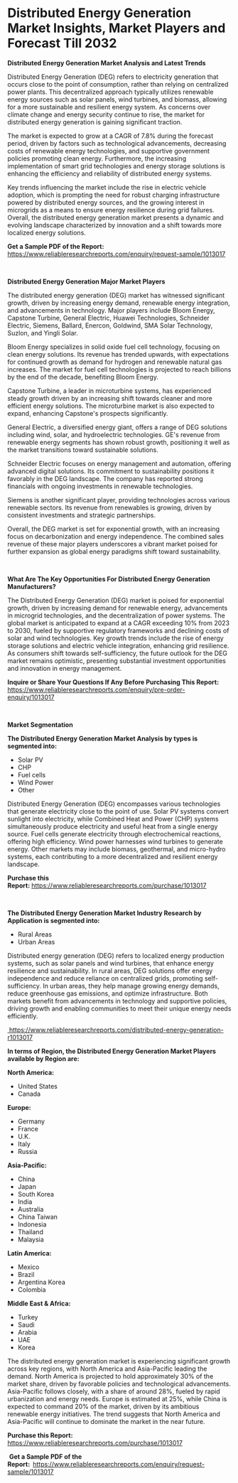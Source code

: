 <p><h1>Distributed Energy Generation Market Insights, Market Players and Forecast Till 2032</h1></p><p><strong>Distributed Energy Generation Market Analysis and Latest Trends</strong></p>
<p><p>Distributed Energy Generation (DEG) refers to electricity generation that occurs close to the point of consumption, rather than relying on centralized power plants. This decentralized approach typically utilizes renewable energy sources such as solar panels, wind turbines, and biomass, allowing for a more sustainable and resilient energy system. As concerns over climate change and energy security continue to rise, the market for distributed energy generation is gaining significant traction.</p><p>The market is expected to grow at a CAGR of 7.8% during the forecast period, driven by factors such as technological advancements, decreasing costs of renewable energy technologies, and supportive government policies promoting clean energy. Furthermore, the increasing implementation of smart grid technologies and energy storage solutions is enhancing the efficiency and reliability of distributed energy systems.</p><p>Key trends influencing the market include the rise in electric vehicle adoption, which is prompting the need for robust charging infrastructure powered by distributed energy sources, and the growing interest in microgrids as a means to ensure energy resilience during grid failures. Overall, the distributed energy generation market presents a dynamic and evolving landscape characterized by innovation and a shift towards more localized energy solutions.</p></p>
<p><strong>Get a Sample PDF of the Report:&nbsp;</strong> <a href="https://www.reliableresearchreports.com/enquiry/request-sample/1013017?utm_campaign=2395&utm_medium=2&utm_source=Github&utm_content=ia&utm_term=17042025&utm_id=distributed-energy-generation">https://www.reliableresearchreports.com/enquiry/request-sample/1013017</a></p>
<p>&nbsp;</p>
<p><strong>Distributed Energy Generation Major Market Players</strong></p>
<p><p>The distributed energy generation (DEG) market has witnessed significant growth, driven by increasing energy demand, renewable energy integration, and advancements in technology. Major players include Bloom Energy, Capstone Turbine, General Electric, Huawei Technologies, Schneider Electric, Siemens, Ballard, Enercon, Goldwind, SMA Solar Technology, Suzlon, and Yingli Solar.</p><p>Bloom Energy specializes in solid oxide fuel cell technology, focusing on clean energy solutions. Its revenue has trended upwards, with expectations for continued growth as demand for hydrogen and renewable natural gas increases. The market for fuel cell technologies is projected to reach billions by the end of the decade, benefiting Bloom Energy.</p><p>Capstone Turbine, a leader in microturbine systems, has experienced steady growth driven by an increasing shift towards cleaner and more efficient energy solutions. The microturbine market is also expected to expand, enhancing Capstone's prospects significantly.</p><p>General Electric, a diversified energy giant, offers a range of DEG solutions including wind, solar, and hydroelectric technologies. GE's revenue from renewable energy segments has shown robust growth, positioning it well as the market transitions toward sustainable solutions.</p><p>Schneider Electric focuses on energy management and automation, offering advanced digital solutions. Its commitment to sustainability positions it favorably in the DEG landscape. The company has reported strong financials with ongoing investments in renewable technologies.</p><p>Siemens is another significant player, providing technologies across various renewable sectors. Its revenue from renewables is growing, driven by consistent investments and strategic partnerships.</p><p>Overall, the DEG market is set for exponential growth, with an increasing focus on decarbonization and energy independence. The combined sales revenue of these major players underscores a vibrant market poised for further expansion as global energy paradigms shift toward sustainability.</p></p>
<p>&nbsp;</p>
<p><strong>What Are The Key Opportunities For Distributed Energy Generation Manufacturers?</strong></p>
<p><p>The Distributed Energy Generation (DEG) market is poised for exponential growth, driven by increasing demand for renewable energy, advancements in microgrid technologies, and the decentralization of power systems. The global market is anticipated to expand at a CAGR exceeding 10% from 2023 to 2030, fueled by supportive regulatory frameworks and declining costs of solar and wind technologies. Key growth trends include the rise of energy storage solutions and electric vehicle integration, enhancing grid resilience. As consumers shift towards self-sufficiency, the future outlook for the DEG market remains optimistic, presenting substantial investment opportunities and innovation in energy management.</p></p>
<p><strong>Inquire or Share Your Questions If Any Before Purchasing This Report:</strong> <a href="https://www.reliableresearchreports.com/enquiry/pre-order-enquiry/1013017?utm_campaign=2395&utm_medium=2&utm_source=Github&utm_content=ia&utm_term=17042025&utm_id=distributed-energy-generation">https://www.reliableresearchreports.com/enquiry/pre-order-enquiry/1013017</a></p>
<p>&nbsp;</p>
<p><strong>Market Segmentation</strong></p>
<p><strong>The Distributed Energy Generation Market Analysis by types is segmented into:</strong></p>
<p><ul><li>Solar PV</li><li>CHP</li><li>Fuel cells</li><li>Wind Power</li><li>Other</li></ul></p>
<p><p>Distributed Energy Generation (DEG) encompasses various technologies that generate electricity close to the point of use. Solar PV systems convert sunlight into electricity, while Combined Heat and Power (CHP) systems simultaneously produce electricity and useful heat from a single energy source. Fuel cells generate electricity through electrochemical reactions, offering high efficiency. Wind power harnesses wind turbines to generate energy. Other markets may include biomass, geothermal, and micro-hydro systems, each contributing to a more decentralized and resilient energy landscape.</p></p>
<p><strong>Purchase this Report:&nbsp;</strong><a href="https://www.reliableresearchreports.com/purchase/1013017?utm_campaign=2395&utm_medium=2&utm_source=Github&utm_content=ia&utm_term=17042025&utm_id=distributed-energy-generation">https://www.reliableresearchreports.com/purchase/1013017</a></p>
<p>&nbsp;</p>
<p><strong>The Distributed Energy Generation Market Industry Research by Application is segmented into:</strong></p>
<p><ul><li>Rural Areas</li><li>Urban Areas</li></ul></p>
<p><p>Distributed energy generation (DEG) refers to localized energy production systems, such as solar panels and wind turbines, that enhance energy resilience and sustainability. In rural areas, DEG solutions offer energy independence and reduce reliance on centralized grids, promoting self-sufficiency. In urban areas, they help manage growing energy demands, reduce greenhouse gas emissions, and optimize infrastructure. Both markets benefit from advancements in technology and supportive policies, driving growth and enabling communities to meet their unique energy needs efficiently.</p></p>
<p><a href="https://www.reliableresearchreports.com/distributed-energy-generation-r1013017?utm_campaign=2395&utm_medium=2&utm_source=Github&utm_content=ia&utm_term=17042025&utm_id=distributed-energy-generation">&nbsp;https://www.reliableresearchreports.com/distributed-energy-generation-r1013017</a></p>
<p><strong>In terms of Region, the Distributed Energy Generation Market Players available by Region are:</strong></p>
<p>
    <p> <strong> North America: </strong>
        <ul>
            <li>United States</li>
            <li>Canada</li>
        </ul>
        </p> 
    <p> <strong> Europe: </strong>
        <ul>
            <li>Germany</li>
            <li>France</li>
            <li>U.K.</li>
            <li>Italy</li>
            <li>Russia</li>
        </ul>
        </p> 
    <p> <strong> Asia-Pacific: </strong>
        <ul>
            <li>China</li>
            <li>Japan</li>
            <li>South Korea</li>
            <li>India</li>
            <li>Australia</li>
            <li>China Taiwan</li>
            <li>Indonesia</li>
            <li>Thailand</li>
            <li>Malaysia</li>
        </ul>
        </p> 
    <p> <strong> Latin America: </strong>
        <ul>
            <li>Mexico</li>
            <li>Brazil</li>
            <li>Argentina Korea</li>
            <li>Colombia</li>
        </ul>
        </p> 
    <p> <strong> Middle East & Africa: </strong>
        <ul>
            <li>Turkey</li>
            <li>Saudi</li>
            <li>Arabia</li>
            <li>UAE</li>
            <li>Korea</li>
        </ul>
    </p>
    </p>
<p><p>The distributed energy generation market is experiencing significant growth across key regions, with North America and Asia-Pacific leading the demand. North America is projected to hold approximately 30% of the market share, driven by favorable policies and technological advancements. Asia-Pacific follows closely, with a share of around 28%, fueled by rapid urbanization and energy needs. Europe is estimated at 25%, while China is expected to command 20% of the market, driven by its ambitious renewable energy initiatives. The trend suggests that North America and Asia-Pacific will continue to dominate the market in the near future.</p></p>
<p><strong>Purchase this Report: </strong><a href="https://www.reliableresearchreports.com/purchase/1013017?utm_campaign=2395&utm_medium=2&utm_source=Github&utm_content=ia&utm_term=17042025&utm_id=distributed-energy-generation">https://www.reliableresearchreports.com/purchase/1013017</a></p>
<p>&nbsp;<strong>Get a Sample PDF of the Report:&nbsp;&nbsp;</strong><a href="https://www.reliableresearchreports.com/enquiry/request-sample/1013017?utm_campaign=2395&utm_medium=2&utm_source=Github&utm_content=ia&utm_term=17042025&utm_id=distributed-energy-generation">https://www.reliableresearchreports.com/enquiry/request-sample/1013017</a></p>
<p><strong></strong></p>
<p><p></p><p></p><p></p></p>